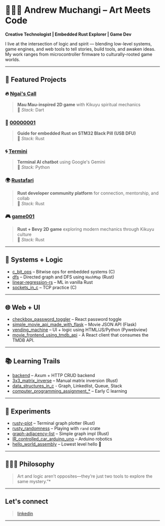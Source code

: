 #  👨🏾‍💻 Andrew Muchangi – Art Meets Code

**Creative Technologist | Embedded Rust Explorer | Game Dev**

I live at the intersection of logic and spirit — blending low-level systems, game engines, and web tools to tell stories, build tools, and awaken ideas. My work ranges from microcontroller firmware to culturally-rooted game worlds.

---

## 🚀 Featured Projects

### 🔥 [Ngai's Call](https://github.com/Muchangi001/Ngai-s-Call)
> **Mau Mau-inspired 2D game** with Kikuyu spiritual mechanics  
> 🧠 *Stack:* Dart

### 🔧 [00000001](https://github.com/Muchangi001/00000001)
> **Guide for embedded Rust on STM32 Black Pill (USB DFU)**  
> 🧠 *Stack:* Rust

### 🌀 [Termini](https://github.com/Muchangi001/Termini)
> **Terminal AI chatbot** using Google's Gemini  
> 🧠 *Stack:* Python

### 🌍 [Rustafari](https://github.com/Muchangi001/rustafari)
> **Rust developer community platform** for connection, mentorship, and collab  
> 🧠 *Stack:* Rust

### 🎮 [game001](https://github.com/Muchangi001/game001)
> **Rust + Bevy 2D game** exploring modern mechanics through Kikuyu culture  
> 🧠 *Stack:* Rust

---

## 🧠 Systems + Logic

- [c_bit_ops](https://github.com/Muchangi001/c_bit_ops) – Bitwise ops for embedded systems (C)  
- [dfs](https://github.com/Muchangi001/dfs) – Directed graph and DFS using `HashMap` (Rust)  
- [linear-regression-rs](https://github.com/Muchangi001/linear-regression-rs) – ML in vanilla Rust  
- [sockets_in_c](https://github.com/Muchangi001/sockets_in_c) – TCP practice (C)  

---

## 🌐 Web + UI

- [checkbox_password_toggler](https://github.com/Muchangi001/checkbox_password_toggler) – React password toggle  
- [simple_movie_api_made_with_flask](https://github.com/Muchangi001/simple_movie_api_made_with_flask) – Movie JSON API (Flask)  
- [vending_machine](https://github.com/Muchangi001/vending_machine) – UI + logic using HTML/JS/Python (Pywebview)
- [movie_frontend_using_tmdb_api](https://github.com/Muchangi001/movie_frontend_using_tmdb_api) - A React client that consumes the TMDB API.

---

## 📚 Learning Trails

- [backend](https://github.com/Muchangi001/backend) – Axum + HTTP CRUD backend  
- [3x3_matrix_inverse](https://github.com/Muchangi001/3x3_matrix_inverse) – Manual matrix inversion (Rust)
- [data_structures_in_c](https://github.com/Muchangi001/data_structures_in_c) - Graph, Linkedlist, Queue, Stack
- [computer_programming_assignment_*](https://github.com/Muchangi001) – Early C learning  

---

## 🧪 Experiments

- [rusty-plot](https://github.com/Muchangi001/rusty-plot) – Terminal graph plotter (Rust)  
- [rusty_randomness](https://github.com/Muchangi001/rusty_randomness) – Playing with `rand` crate  
- [graph-adjacency-list](https://github.com/Muchangi001/graph-adjacency-list) – Simple graph impl (Rust)  
- [IR_controlled_car_arduino_uno](https://github.com/Muchangi001/IR_controlled_car_arduino_uno) – Arduino robotics  
- [hello_world_assembly](https://github.com/Muchangi001/hello_world_assembly) – Lowest level hello 👋  

---

## 🧘🏾‍♂️ Philosophy

> Art and logic aren’t opposites—they’re just two tools to explore the same mystery.”*

---

## Let's connect
> [linkedin](https://www.linkedin.com/in/andrew-muchangi-75b419272/)

---
